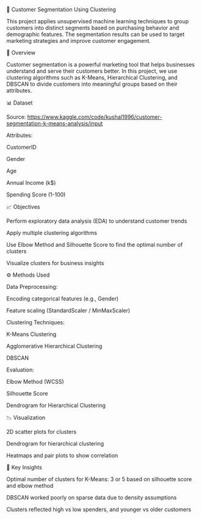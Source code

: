 🧠 Customer Segmentation Using Clustering

This project applies unsupervised machine learning techniques to group customers into distinct segments based on purchasing behavior and demographic features. 
The segmentation results can be used to target marketing strategies and improve customer engagement.

📌 Overview

Customer segmentation is a powerful marketing tool that helps businesses understand and serve their customers better. 
In this project, we use clustering algorithms such as K-Means, Hierarchical Clustering, and DBSCAN to divide customers into meaningful groups based on their attributes.

📊 Dataset

Source: https://www.kaggle.com/code/kushal1996/customer-segmentation-k-means-analysis/input

Attributes:

CustomerID

Gender

Age

Annual Income (k$)

Spending Score (1-100)

📈 Objectives

Perform exploratory data analysis (EDA) to understand customer trends

Apply multiple clustering algorithms

Use Elbow Method and Silhouette Score to find the optimal number of clusters

Visualize clusters for business insights

⚙️ Methods Used

Data Preprocessing:

  Encoding categorical features (e.g., Gender)
  
  Feature scaling (StandardScaler / MinMaxScaler)

Clustering Techniques:

  K-Means Clustering
  
  Agglomerative Hierarchical Clustering
  
  DBSCAN

Evaluation:

  Elbow Method (WCSS)
  
  Silhouette Score
  
  Dendrogram for Hierarchical Clustering

📉 Visualization

2D scatter plots for clusters

Dendrogram for hierarchical clustering

Heatmaps and pair plots to show correlation

📌 Key Insights

Optimal number of clusters for K-Means: 3 or 5 based on silhouette score and elbow method

DBSCAN worked poorly on sparse data due to density assumptions

Clusters reflected high vs low spenders, and younger vs older customers


